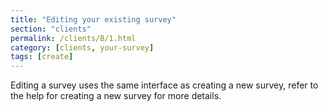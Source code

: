```yaml
---
title: "Editing your existing survey"
section: "clients"
permalink: /clients/B/1.html
category: [clients, your-survey]
tags: [create]
---
```


Editing a survey uses the same interface as creating a new survey, refer to the help for creating a new survey for more details.
